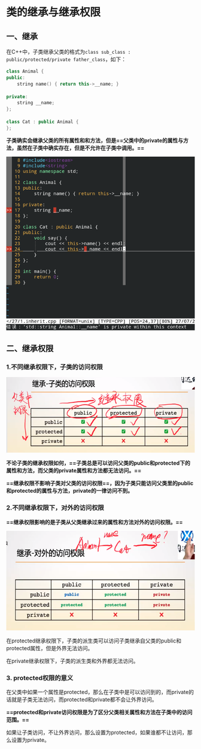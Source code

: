 # 类的继承与继承权限

## 一、继承

在C++中，子类继承父类的格式为`class sub_class : public/protected/private father_class`，如下：

```c++
class Animal {
public:
    string name() { return this->__name; }

private:
    string __name;
};

class Cat : public Animal {
};
```

**子类确实会继承父类的所有属性和和方法，但是==父类中的private的属性与方法，虽然在子类中确实存在，但是不允许在子类中调用。==**

![](./subclass_private.png)



## 二、继承权限

### 1.不同继承权限下，子类的访问权限

![](./subclass_inherit_right.png)

**不论子类的继承权限如何，==子类总是可以访问父类的public和protected下的属性和方法，而父类的private属性和方法都无法访问。==**

**==继承权限不影响子类对父类的访问权限==，因为子类只能访问父类里的public和protected的属性与方法，private的一律访问不到。**



### 2.不同继承权限下，对外的访问权限

**==继承权限影响的是子类从父类继承过来的属性和方法对外的访问权限。==**

![](./subclass_out_right.png)

在protected继承权限下，子类的派生类可以访问子类继承自父类的public和protected属性，但是外界无法访问。

在private继承权限下，子类的派生类和外界都无法访问。

### 3. protected权限的意义

在父类中如果一个属性是protected，那么在子类中是可以访问到的，而private的话就是子类无法访问，而protected和private都不会让外界访问。

**==protected和private访问权限是为了区分父类相关属性和方法在子类中的访问范围。==**

如果让子类访问，不让外界访问，那么设置为protected，如果谁都不让访问，那么设置为private。